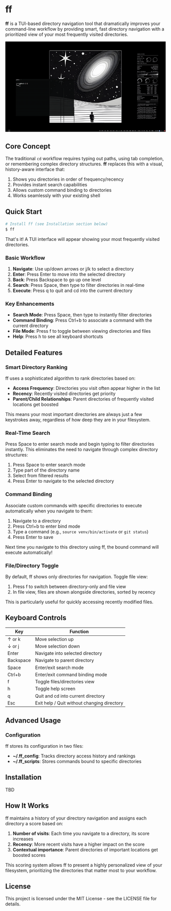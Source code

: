 # ff

**ff** is a TUI-based directory navigation tool that dramatically improves your command-line workflow by providing smart, fast directory navigation with a prioritized view of your most frequently visited directories.

![ff screenshot](example.gif)

## Core Concept

The traditional `cd` workflow requires typing out paths, using tab completion, or remembering complex directory structures. **ff** replaces this with a visual, history-aware interface that:

1. Shows you directories in order of frequency/recency
2. Provides instant search capabilities
3. Allows custom command binding to directories
4. Works seamlessly with your existing shell

## Quick Start

```bash
# Install ff (see Installation section below)
$ ff
```

That's it! A TUI interface will appear showing your most frequently visited directories.

### Basic Workflow

1. **Navigate**: Use up/down arrows or j/k to select a directory
2. **Enter**: Press Enter to move into the selected directory
3. **Back**: Press Backspace to go up one level
4. **Search**: Press Space, then type to filter directories in real-time
5. **Execute**: Press q to quit and cd into the current directory

### Key Enhancements

- **Search Mode**: Press Space, then type to instantly filter directories
- **Command Binding**: Press Ctrl+b to associate a command with the current directory
- **File Mode**: Press f to toggle between viewing directories and files
- **Help**: Press h to see all keyboard shortcuts

## Detailed Features

### Smart Directory Ranking

ff uses a sophisticated algorithm to rank directories based on:

- **Access Frequency**: Directories you visit often appear higher in the list
- **Recency**: Recently visited directories get priority
- **Parent/Child Relationships**: Parent directories of frequently visited locations get boosted

This means your most important directories are always just a few keystrokes away, regardless of how deep they are in your filesystem.

### Real-Time Search

Press Space to enter search mode and begin typing to filter directories instantly. This eliminates the need to navigate through complex directory structures:

1. Press Space to enter search mode
2. Type part of the directory name
3. Select from filtered results
4. Press Enter to navigate to the selected directory

### Command Binding

Associate custom commands with specific directories to execute automatically when you navigate to them:

1. Navigate to a directory
2. Press Ctrl+b to enter bind mode
3. Type a command (e.g., `source venv/bin/activate` or `git status`)
4. Press Enter to save

Next time you navigate to this directory using ff, the bound command will execute automatically!

### File/Directory Toggle

By default, ff shows only directories for navigation. Toggle file view:

1. Press f to switch between directory-only and file view
2. In file view, files are shown alongside directories, sorted by recency

This is particularly useful for quickly accessing recently modified files.

## Keyboard Controls

| Key       | Function                                    |
| --------- | ------------------------------------------- |
| ↑ or k    | Move selection up                           |
| ↓ or j    | Move selection down                         |
| Enter     | Navigate into selected directory            |
| Backspace | Navigate to parent directory                |
| Space     | Enter/exit search mode                      |
| Ctrl+b    | Enter/exit command binding mode             |
| f         | Toggle files/directories view               |
| h         | Toggle help screen                          |
| q         | Quit and cd into current directory          |
| Esc       | Exit help / Quit without changing directory |

## Advanced Usage

### Configuration

ff stores its configuration in two files:

- **~/.ff_config**: Tracks directory access history and rankings
- **~/.ff_scripts**: Stores commands bound to specific directories

## Installation

TBD

## How It Works

ff maintains a history of your directory navigation and assigns each directory a score based on:

1. **Number of visits**: Each time you navigate to a directory, its score increases
2. **Recency**: More recent visits have a higher impact on the score
3. **Contextual importance**: Parent directories of important locations get boosted scores

This scoring system allows ff to present a highly personalized view of your filesystem, prioritizing the directories that matter most to your workflow.

## License

This project is licensed under the MIT License - see the LICENSE file for details.
